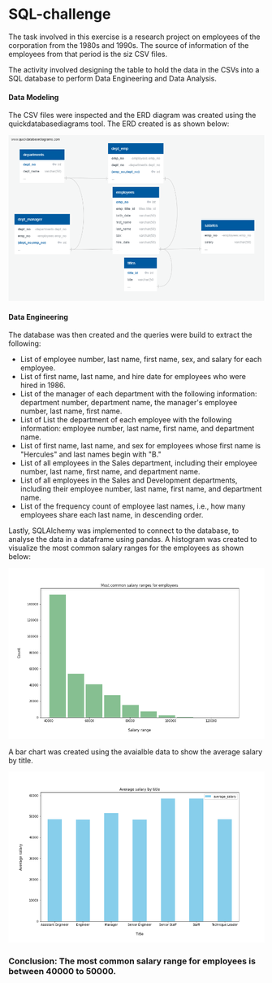 # SQL-challenge

The task involved in this exercise is a research project on employees of the corporation from the 1980s and 1990s. The source of information of the employees from that period is the siz CSV files.

The activity involved designing the table to hold the data in the CSVs into a SQL database to perform Data Engineering and Data Analysis. 

#### Data Modeling

The CSV files were inspected and the ERD diagram was created using the quickdatabasediagrams tool. The ERD created is as shown below:

![erd](EmployeeSQL/QuickDBD-export.png)

#### Data Engineering

The database was then created and the queries were build to extract the following:
- List of employee number, last name, first name, sex, and salary for each employee.
- List of first name, last name, and hire date for employees who were hired in 1986.
- List of the manager of each department with the following information: department number, department name, the manager's employee number, last name, first name.
- List of List the department of each employee with the following information: employee number, last name, first name, and department name.
- List of first name, last name, and sex for employees whose first name is "Hercules" and last names begin with "B."
- List of all employees in the Sales department, including their employee number, last name, first name, and department name.
- List of all employees in the Sales and Development departments, including their employee number, last name, first name, and department name.
-  List of the frequency count of employee last names, i.e., how many employees share each last name, in descending order.

Lastly, SQLAlchemy was implemented to connect to the database, to analyse the data in a dataframe using pandas. A histogram was created to visualize the most common salary ranges for the employees as shown below:

![hist](EmployeeSQL/Histogram.png)

A bar chart was created using the avaialble data to show the average salary by title.

![bar](EmployeeSQL/Barplot.png)

### Conclusion: The most common salary range for employees is between 40000 to 50000.